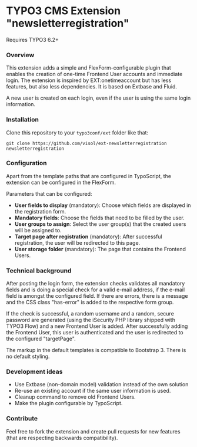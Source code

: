 TYPO3 CMS Extension "newsletterregistration"
============================================

Requires TYPO3 6.2+

### Overview

This extension adds a simple and FlexForm-configurable plugin that enables the creation of one-time Frontend User accounts and immediate login. The extension is inspired by EXT:onetimeaccount but has less features, but also less dependencies. It is based on Extbase and Fluid.

A new user is created on each login, even if the user is using the same login information.


### Installation

Clone this repository to your `typo3conf/ext` folder like that:

    git clone https://github.com/visol/ext-newsletterregistration newsletterregistration

### Configuration

Apart from the template paths that are configured in TypoScript, the extension can be configured in the FlexForm.

Parameters that can be configured:
 
 * **User fields to display** (mandatory): Choose which fields are displayed in the registration form.
 * **Mandatory fields**: Choose the fields that need to be filled by the user.
 * **User groups to assign**: Select the user group(s) that the created users will be assigned to.
 * **Target page after registration** (mandatory): After successful registration, the user will be redirected to this page.
 * **User storage folder** (mandatory): The page that contains the Frontend Users.


### Technical background

After posting the login form, the extension checks validates all mandatory fields and is doing a special check for a valid e-mail address, if the e-mail field is amongst the configured field. If there are errors, there is a message and the CSS class "has-error" is added to the respective form group.

If the check is successful, a random username and a random, secure password are generated (using the iSecurity PHP library shipped with TYPO3 Flow) and a new Frontend User is added. After successfully adding the Frontend User, this user is authenticated and the user is redirected to the configured "targetPage".

The markup in the default templates is compatible to Bootstrap 3. There is no default styling.

### Development ideas

 * Use Extbase (non-domain model) validation instead of the own solution
 * Re-use an existing account if the same user information is used.
 * Cleanup command to remove old Frontend Users.
 * Make the plugin configurable by TypoScript.

### Contribute

Feel free to fork the extension and create pull requests for new features (that are respecting backwards compatibility).